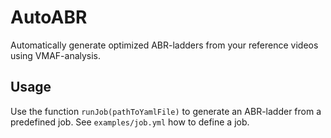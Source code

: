 # AutoABR

Automatically generate optimized ABR-ladders from your reference videos using VMAF-analysis.

## Usage

Use the function `runJob(pathToYamlFile)` to generate an ABR-ladder from a predefined job. See `examples/job.yml` how to define a job.